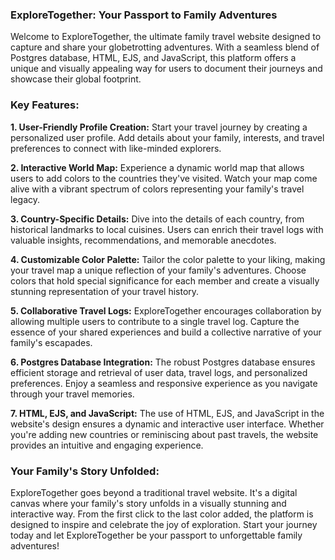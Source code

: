 ### ExploreTogether: Your Passport to Family Adventures

Welcome to ExploreTogether, the ultimate family travel website designed to capture and share your globetrotting adventures. With a seamless blend of Postgres database, HTML, EJS, and JavaScript, this platform offers a unique and visually appealing way for users to document their journeys and showcase their global footprint.

### Key Features:

**1. User-Friendly Profile Creation:**
   Start your travel journey by creating a personalized user profile. Add details about your family, interests, and travel preferences to connect with like-minded explorers.

**2. Interactive World Map:**
   Experience a dynamic world map that allows users to add colors to the countries they've visited. Watch your map come alive with a vibrant spectrum of colors representing your family's travel legacy.

**3. Country-Specific Details:**
   Dive into the details of each country, from historical landmarks to local cuisines. Users can enrich their travel logs with valuable insights, recommendations, and memorable anecdotes.

**4. Customizable Color Palette:**
   Tailor the color palette to your liking, making your travel map a unique reflection of your family's adventures. Choose colors that hold special significance for each member and create a visually stunning representation of your travel history.

**5. Collaborative Travel Logs:**
   ExploreTogether encourages collaboration by allowing multiple users to contribute to a single travel log. Capture the essence of your shared experiences and build a collective narrative of your family's escapades.

**6. Postgres Database Integration:**
   The robust Postgres database ensures efficient storage and retrieval of user data, travel logs, and personalized preferences. Enjoy a seamless and responsive experience as you navigate through your travel memories.

**7. HTML, EJS, and JavaScript:**
   The use of HTML, EJS, and JavaScript in the website's design ensures a dynamic and interactive user interface. Whether you're adding new countries or reminiscing about past travels, the website provides an intuitive and engaging experience.

### Your Family's Story Unfolded:

ExploreTogether goes beyond a traditional travel website. It's a digital canvas where your family's story unfolds in a visually stunning and interactive way. From the first click to the last color added, the platform is designed to inspire and celebrate the joy of exploration. Start your journey today and let ExploreTogether be your passport to unforgettable family adventures!
